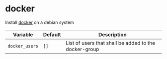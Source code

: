 # docker

Install [docker](https://docker.io) on a debian system

| Variable                 | Default | Description                                           |
| ------------------------ | ------- | ----------------------------------------------------- |
| `docker_users`           | `[]`    | List of users that shall be added to the docker-group |
